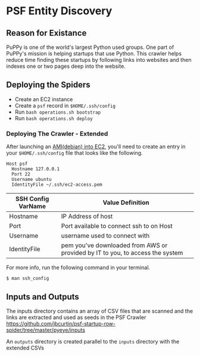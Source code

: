 # PSF Entity Discovery

## Reason for Existance
PuPPy is one of the world's largest Python used groups. One part of PuPPy's mission is helping startups that use Python. This crawler helps reduce time finding these startups by following links into websites and then indexes one or two pages deep into the website.

## Deploying the Spiders

* Create an EC2 instance
* Create a `psf` record in `$HOME/.ssh/config`
* Run `bash operations.sh bootstrap`
* Run `bash operations.sh deploy`

### Deploying The Crawler - Extended

After launching an [AMI(debian) into EC2](https://cloud-images.ubuntu.com/locator/ec2/), you'll need to create an entry in your `$HOME/.ssh/config` file that looks like the following.
```
Host psf
  Hostname 127.0.0.1
  Port 22
  Username ubuntu
  IdentityFile ~/.ssh/ec2-access.pem
```

|SSH Config VarName|Value Definition|
|--------|----------|
|Hostname| IP Address of host|
|Port| Port available to connect ssh to on Host|
|Username| username used to connect with|
|IdentityFile| pem you've downloaded from AWS or provided by IT to you, to access the system|

For more info, run the following command in your terminal.
```
$ man ssh_config
```

## Inputs and Outputs

The inputs directory contains an array of CSV files that are scanned and the links are extracted and used as seeds in the PSF Crawler
https://github.com/jbcurtin/psf-startup-row-spider/tree/master/pyeye/inputs

An `outputs` directory is created parallel to the `inputs` directory with the extended CSVs
